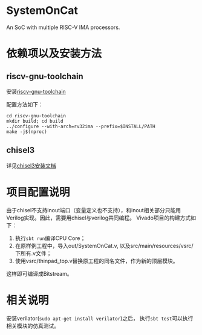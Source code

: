 # SystemOnCat
An SoC with multiple RISC-V IMA processors.

# 依赖项以及安装方法

## riscv-gnu-toolchain

安装[riscv-gnu-toolchain](https://github.com/riscv/riscv-gnu-toolchain)

配置方法如下：

```
cd riscv-gnu-toolchain
mkdir build; cd build
../configure --with-arch=rv32ima --prefix=$INSTALL/PATH
make -j$(nproc)
```

## chisel3

详见[chisel3安装文档](https://github.com/ucb-bar/chisel3#installation)

# 项目配置说明

由于chisel不支持inout端口（变量定义也不支持），和inout相关部分只能用Verilog实现。因此，需要用chisel与verilog共同编程。
Vivado项目的构建方式如下：

1. 执行`sbt run`编译CPU Core；
1. 在原样例工程中，导入out/SystemOnCat.v, 以及src/main/resources/vsrc/下所有.v文件；
1. 使用vsrc/thinpad_top.v替换原工程的同名文件，作为新的顶层模块。

这样即可编译成Bitstream。

# 相关说明

安装verilator(`sudo apt-get install verilator`)之后，
执行`sbt test`可以执行相关模块的仿真测试。
